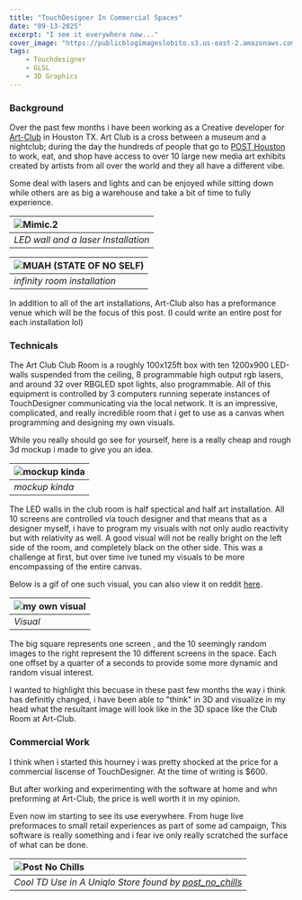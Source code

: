 ```yaml
---
title: "TouchDesigner In Commercial Spaces"
date: "09-13-2025"
excerpt: "I see it everywhere now..."
cover_image: "https://publicblogimageslobito.s3.us-east-2.amazonaws.com/td_in_commercial_spaces/IMG_1529.jpg"
tags:
    - Touchdesigner
    - GLSL
    - 3D Graphics
---
```


### Background

Over the past few months i have been working as a Creative developer for [Art-Club]() in Houston TX. Art Club is a cross between a museum and a nightclub;
during the day the hundreds of people that go to [POST Houston]() to work, eat, and shop have access to over 10 large new media art exhibits created by artists from all over the world and they all have a different vibe.

Some deal with lasers and lights and can be enjoyed while sitting down while others are as big a warehouse and take a bit of time to fully experience.

| ![Mimic.2](https://publicblogimageslobito.s3.amazonaws.com/td_in_commercial_spaces/6769b271814ef2c08980d47f_Mimic.2-6_web.avif) |
| :------------------------------------------------------------------------------------------- |
| _LED wall and a laser Installation_         |

| ![MUAH (STATE OF NO SELF)](https://publicblogimageslobito.s3.amazonaws.com/td_in_commercial_spaces/67897909fcc981bb20d3afaf.avif) |
| :------------------------------------------------------------------------------------------- |
| _infinity room installation_         |

In addition to all of the art installations, Art-Club also has a preformance venue which will be the focus of this post. (I could write an entire post for each installation lol)


### Technicals

The Art Club Club Room is a roughly 100x125ft box with ten 1200x900 LED-walls suspended from the ceiling, 8 programmable high output rgb lasers, and around 32 over RBGLED spot lights, also programmable. All of this equipment is controlled by 3 computers running seperate instances of TouchDesigner communicating via the local network. It is an impressive, complicated, and really incredible room that i get to use as a canvas when programming and designing my own visuals.

While you really should go see for yourself, here is a really cheap and rough 3d mockup i made to give you an idea.

| ![mockup kinda](https://publicblogimageslobito.s3.amazonaws.com/td_in_commercial_spaces/img_1258AM_Sunday_14_September_2025_i05spJLm.png) |
| :------------------------------------------------------------------------------------------- |
| _mockup kinda_         |


The LED walls in the club room is half spectical and half art installation. All 10 screens are controlled via touch designer and that means that as a designer myself, i have to program my visuals with not only audio reactivity but with relativity as well.
A good visual will not be really bright on the left side of the room, and completely black on the other side. This was a challenge at first, but over time ive tuned my visuals to be more encompassing of the entire canvas.

Below is a gif of one such visual, you can also view it on reddit [here](https://www.reddit.com/r/TouchDesigner/comments/1mt7dsw/is_this_giving_a_dia_de_los_muertos_vibe/).

| ![my own visual](https://publicblogimageslobito.s3.amazonaws.com/td_in_commercial_spaces/img_0115AM_Sunday_14_September_2025_GuojwriN.gif) |
| :------------------------------------------------------------------------------------------- |
| _Visual_         |


The big square represents one screen , and the 10 seemingly random images to the right represent the 10 different screens in the space. Each one offset by a quarter of a seconds to provide some more dynamic and random visual interest.

I wanted to highlight this becuase in these past few months the way i think has definitly changed, i have been able to "think" in 3D and visualize in my head what the resultant image will look like in the 3D space like the Club Room at Art-Club.


### Commercial Work

I think when i started this hourney i was pretty shocked at the price for a commercial liscense of TouchDesigner. At the time of writing is $600.

But after working and experimenting with the software at home and whn preforming at Art-Club, the price is well worth it in my opinion.

Even now im starting to see its use everywhere. From huge live preformaces to small retail experiences as part of some ad campaign, This software is really something and i fear ive only really scratched the surface of what can be done.

| ![Post No Chills](https://publicblogimageslobito.s3.amazonaws.com/td_in_commercial_spaces/img_0133AM_Sunday_14_September_2025_F97fUOry.gif) |
| :------------------------------------------------------------------------------------------- |
| _Cool TD Use in A Uniqlo Store found by [post_no_chills](https://www.instagram.com/post_no_chills?utm_source=ig_web_button_share_sheet&igsh=ZDNlZDc0MzIxNw==)_         |
